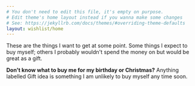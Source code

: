 ```yaml
---
# You don't need to edit this file, it's empty on purpose.
# Edit theme's home layout instead if you wanna make some changes
# See: https://jekyllrb.com/docs/themes/#overriding-theme-defaults
layout: wishlist/home
---
```


These are the things I want to get at some point. Some things I expect to buy myself; others I probably wouldn't spend the money on but would be great as a gift.

**Don't know what to buy me for my birthday or Christmas?** Anything labelled <span class="item-giftidea">Gift idea</span> is something I am unlikely to buy myself any time soon.